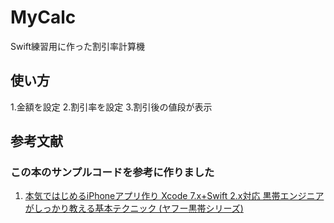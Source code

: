 # MyCalc
Swift練習用に作った割引率計算機
 
使い方
------
1.金額を設定
2.割引率を設定
3.割引後の値段が表示
 
参考文献
--------
### この本のサンプルコードを参考に作りました
1. [本気ではじめるiPhoneアプリ作り Xcode 7.x+Swift 2.x対応 黒帯エンジニアがしっかり教える基本テクニック (ヤフー黒帯シリーズ) ](http://www.amazon.co.jp/dp/4797384514 "本気ではじめるiPhoneアプリ作り Xcode 7.x+Swift 2.x対応 黒帯エンジニアがしっかり教える基本テクニック (ヤフー黒帯シリーズ) ")
